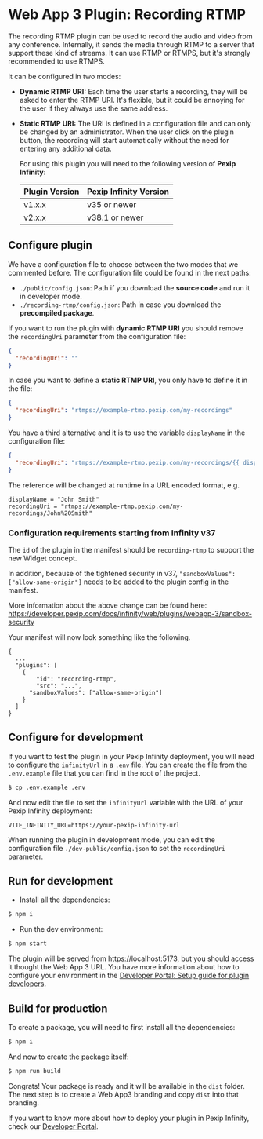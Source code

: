 # Web App 3 Plugin: Recording RTMP

The recording RTMP plugin can be used to record the audio and video from any
conference. Internally, it sends the media through RTMP to a server that support
these kind of streams. It can use RTMP or RTMPS, but it's strongly recommended
to use RTMPS.

It can be configured in two modes:

- **Dynamic RTMP URI:** Each time the user starts a recording, they will be
  asked to enter the RTMP URI. It's flexible, but it could be annoying for the
  user if they always use the same address.
- **Static RTMP URI:** The URI is defined in a configuration file and can only
  be changed by an administrator. When the user click on the plugin button, the
  recording will start automatically without the need for entering any
  additional data.

  For using this plugin you will need to the following version of **Pexip
  Infinity**:

  | Plugin Version | Pexip Infinity Version |
  | -------------- | ---------------------- |
  | v1.x.x         | v35 or newer           |
  | v2.x.x         | v38.1 or newer         |

## Configure plugin

We have a configuration file to choose between the two modes that we commented
before. The configuration file could be found in the next paths:

- `./public/config.json`: Path if you download the **source code** and run it in
  developer mode.
- `./recording-rtmp/config.json`: Path in case you download the **precompiled
  package**.

If you want to run the plugin with **dynamic RTMP URI** you should remove the
`recordingUri` parameter from the configuration file:

```json
{
  "recordingUri": ""
}
```

In case you want to define a **static RTMP URI**, you only have to define it in
the file:

```json
{
  "recordingUri": "rtmps://example-rtmp.pexip.com/my-recordings"
}
```

You have a third alternative and it is to use the variable `displayName` in the
configuration file:

```json
{
  "recordingUri": "rtmps://example-rtmp.pexip.com/my-recordings/{{ displayName }}"
}
```

The reference will be changed at runtime in a URL encoded format, e.g.

```
displayName = "John Smith"
recordingUri = "rtmps://example-rtmp.pexip.com/my-recordings/John%20Smith"
```

### Configuration requirements starting from Infinity v37

The `id` of the plugin in the manifest should be `recording-rtmp` to support the
new Widget concept.

In addition, because of the tightened security in v37,
`"sandboxValues": ["allow-same-origin"]` needs to be added to the plugin config
in the manifest.

More information about the above change can be found here:
https://developer.pexip.com/docs/infinity/web/plugins/webapp-3/sandbox-security

Your manifest will now look something like the following.

```
{
  ...
  "plugins": [
    {
    	"id": "recording-rtmp",
    	"src": "...",
      "sandboxValues": ["allow-same-origin"]
    }
  ]
}
```

## Configure for development

If you want to test the plugin in your Pexip Infinity deployment, you will need
to configure the `infinityUrl` in a `.env` file. You can create the file from
the `.env.example` file that you can find in the root of the project.

```bash
$ cp .env.example .env
```

And now edit the file to set the `infinityUrl` variable with the URL of your
Pexip Infinity deployment:

```env
VITE_INFINITY_URL=https://your-pexip-infinity-url
```

When running the plugin in development mode, you can edit the configuration file
`./dev-public/config.json` to set the `recordingUri` parameter.

## Run for development

- Install all the dependencies:

```bash
$ npm i
```

- Run the dev environment:

```bash
$ npm start
```

The plugin will be served from https://localhost:5173, but you should access it
thought the Web App 3 URL. You have more information about how to configure your
environment in the
[Developer Portal: Setup guide for plugin developers](https://developer.pexip.com/docs/plugins/webapp-3/setup-guide-for-plugin-developers).

## Build for production

To create a package, you will need to first install all the dependencies:

```bash
$ npm i
```

And now to create the package itself:

```bash
$ npm run build
```

Congrats! Your package is ready and it will be available in the `dist` folder.
The next step is to create a Web App3 branding and copy `dist` into that
branding.

If you want to know more about how to deploy your plugin in Pexip Infinity,
check our [Developer Portal](https://developer.pexip.com).
